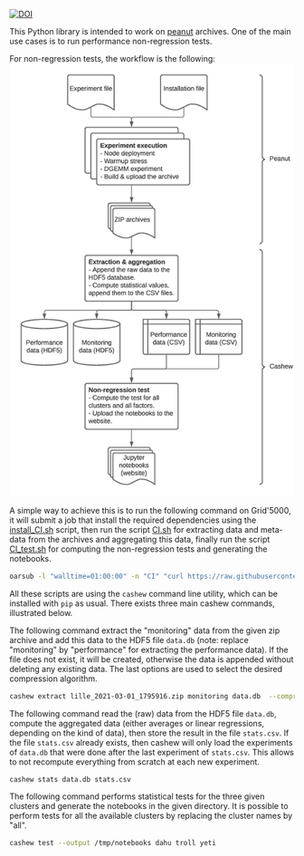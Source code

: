 [![DOI](https://zenodo.org/badge/DOI/10.5281/zenodo.4625737.svg)](https://doi.org/10.5281/zenodo.4625737)

This Python library is intended to work on [peanut](https://github.com/Ezibenroc/peanut/) archives. One of the main use
cases is to run performance non-regression tests.

For non-regression tests, the workflow is the following:
![workflow drawing](workflow.png)

A simple way to achieve this is to run the following command on Grid'5000, it
will submit a job that install the required dependencies using the
[install_CI.sh](install_CI.sh) script, then run the script [CI.sh](CI.sh) for
extracting data and meta-data from the archives and aggregating this data,
finally run the script [CI_test.sh](CI_test.sh) for computing the
non-regression tests and generating the notebooks.

```sh
oarsub -l "walltime=01:00:00" -n "CI" "curl https://raw.githubusercontent.com/Ezibenroc/cashew/master/install_CI.sh | bash && bash /CI.sh && bash /CI_test.sh"
```

All these scripts are using the `cashew` command line utility, which can be
installed with `pip` as usual. There exists three main cashew commands,
illustrated below.

The following command extract the "monitoring" data from the given zip archive
and add this data to the HDF5 file `data.db` (note: replace "monitoring" by
"performance" for extracting the performance data). If the file does not exist,
it will be created, otherwise the data is appended without deleting any
existing data. The last options are used to select the desired compression
algorithm.
```sh
cashew extract lille_2021-03-01_1795916.zip monitoring data.db  --compression zlib --compression_lvl 9 --format table
```

The following command read the (raw) data from the HDF5 file `data.db`, compute
the aggregated data (either averages or linear regressions, depending on the
kind of data), then store the result in the file `stats.csv`. If the file
`stats.csv` already exists, then cashew will only load the experiments of
`data.db` that were done after the last experiment of `stats.csv`. This allows
to not recompute everything from scratch at each new experiment.
```sh
cashew stats data.db stats.csv
```

The following command performs statistical tests for the three given clusters
and generate the notebooks in the given directory. It is possible to perform
tests for all the available clusters by replacing the cluster names by "all".
```sh
cashew test --output /tmp/notebooks dahu troll yeti
```

